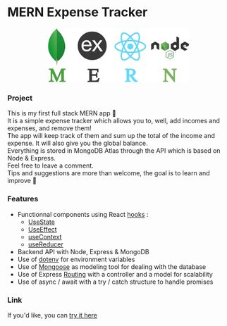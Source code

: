 # MERN Expense Tracker

<p align="center" margin-top="30">
  <img width="320" src="mern-logo.png">
</p>

### Project

This is my first full stack MERN app :tada:  
It is a simple expense tracker which allows you to, well, add incomes and expenses, and remove them!  
The app will keep track of them and sum up the total of the income and expense. It will also give you the global balance.  
Everything is stored in MongoDB Atlas through the API which is based on Node & Express.  
Feel free to leave a comment.  
Tips and suggestions are more than welcome, the goal is to learn and improve :rocket:

### Features

-   Functionnal components using React [hooks](https://reactjs.org/docs/hooks-intro.html) :
    -   [UseState](https://reactjs.org/docs/hooks-reference.html#usestate)
    -   [UseEffect](https://reactjs.org/docs/hooks-reference.html#useeffect)
    -   [useContext](https://reactjs.org/docs/hooks-reference.html#usecontext)
    -   [useReducer](https://reactjs.org/docs/hooks-reference.html#usereducer)
-   Backend API with Node, Express & MongoDB
-   Use of [dotenv](https://www.npmjs.com/package/dotenv) for environment variables
-   Use of [Mongoose](https://www.npmjs.com/package/mongoose) as modeling tool for dealing with the database
-   Use of Express [Routing](https://expressjs.com/en/guide/routing.html) with a controller and a model for scalability
-   Use of async / await with a try / catch structure to handle promises

### Link

If you'd like, you can [try it here](https://warm-wave-95499.herokuapp.com/)
